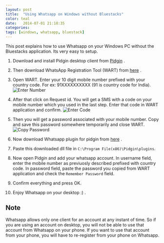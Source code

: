 ```yaml
---
layout: post
title:  "Using Whatsapp on Windows without Bluestacks"
color: teal
date:   2014-07-01 21:18:35
categories: 
tags: [windows, whatsapp, bluestack]
---
```


This post explains how to use Whatsapp on your Windows PC without the Bluestacks application. Its very easy to setup.

1. Download and install Pidgin desktop client from [Pidgin](http://pidgin.im) .

2. Then download WhatsApp Registration Tool (WART) from [here](https://github.com/shirioko/WART/raw/master/WART-1.7.1.0.exe) .

3. Open WART. Enter your 10 digit mobile number prefixed with your country code. For ex: 91XXXXXXXXXX (91 is country code for India).
![Enter Number](http://i1051.photobucket.com/albums/s432/brijeshb42/ghost-blog/Capture1.png)

4. After that click on Request id. You will get a SMS with a code on your mobile number which you used in the last step. Enter that code in WART application and confirm.
![Enter Code](http://i1051.photobucket.com/albums/s432/brijeshb42/ghost-blog/Capture2.png)

5. Then you will get a password associated with your mobile number. Copy and save this password somewhere temporarily and close WART.
![Copy Password](http://i1051.photobucket.com/albums/s432/brijeshb42/ghost-blog/Capture3.png)

6. Now download Whatsapp plugin for pidgin from [here](http://davidgf.net/nightly/whatsapp-purple/win32/last-whatsapp.dll) .

7. Paste this downloaded dll file in ```C:\Program File(x86)\Pidgin\plugins```.

8. Now open Pidgin and add your whatsapp account. In username field, enter the mobile number as previuosly described prefixed with country code. In password field, paste the password you copied from WART application and check the ```Remember Password``` field.

9. Confirm everything and press OK.

10. Enjoy Whatsapp on your desktop :) .


## Note
Whatsapp allows only one client for an account at any instant of time. So if you are using an account on desktop, you will not be able to use that account from Whatsapp on your phone. If you want to use that account from your phone, you will have to re-register from your phone on Whatsapp.
